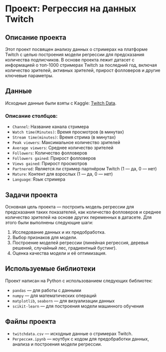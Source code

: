 # Проект: Регрессия на данных Twitch

## Описание проекта
Этот проект посвящен анализу данных о стримерах на платформе Twitch с целью построения модели регрессии для предсказания количества подписчиков. В основе проекта лежит датасет с информацией о топ-1000 стримерах Twitch за последний год, включая количество зрителей, активных зрителей, прирост фолловеров и другие ключевые параметры.

## Данные
Исходные данные были взяты с Kaggle: [Twitch Data](https://www.kaggle.com/datasets/aayushmishra1512/twitchdata/data).

### Описание столбцов:
- `Channel`: Название канала стримера
- `Watch time(Minutes)`: Время просмотров (в минутах)
- `Stream time(minutes)`: Время стрима (в минутах)
- `Peak viewers`: Максимальное количество зрителей
- `Average viewers`: Среднее количество зрителей
- `Followers`: Количество фолловеров
- `Followers gained`: Прирост фолловеров
- `Views gained`: Прирост просмотров
- `Partnered`: Является ли стример партнёром Twitch (1 — да, 0 — нет)
- `Mature`: Контент для взрослых (1 — да, 0 — нет)
- `Language`: Язык стримера

## Задачи проекта
Основная цель проекта — построить модель регрессии для предсказания таких показателей, как количество фолловеров и среднее количество зрителей на основе других переменных в датасете. Для этого были выполнены следующие шаги:

1. Исследование данных и их предобработка.
2. Выбор признаков для модели.
3. Построение моделей регрессии (линейная регрессия, деревья решений, случайный лес, градиентный бустинг).
4. Оценка качества модели и её оптимизация.

## Используемые библиотеки
Проект написан на Python с использованием следующих библиотек:
- `pandas` — для работы с данными
- `numpy` — для математических операций
- `matplotlib`, `seaborn` — для визуализации данных
- `scikit-learn` — для построения модели машинного обучения

## Файлы проекта
- `twitchdata.csv` — исходные данные о стримерах Twitch.
- `Регрессия.ipynb` — ноутбук с кодом для предобработки данных, анализа и построения модели регрессии.